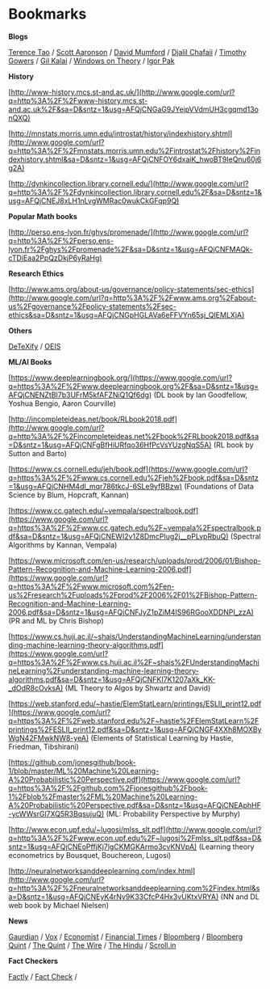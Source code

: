 # Bookmarks 

**Blogs**

[Terence Tao](https://terrytao.wordpress.com/) / [Scott Aaronson](https://www.scottaaronson.com/blog/) / [David Mumford](http://www.dam.brown.edu/people/mumford/blog.html) / [Djalil Chafaii](http://djalil.chafai.net/blog/) / [Timothy Gowers](https://gowers.wordpress.com/) / [Gil Kalai](https://gilkalai.wordpress.com/) / [Windows on Theory](https://windowsontheory.org/) / [Igor Pak](https://igorpak.wordpress.com/)



**History**

[http://www-history.mcs.st-and.ac.uk/](http://www.google.com/url?q=http%3A%2F%2Fwww-history.mcs.st-and.ac.uk%2F&sa=D&sntz=1&usg=AFQjCNGaG9JYejpVVdmUH3cgqmd13onQXQ)

[http://mnstats.morris.umn.edu/introstat/history/indexhistory.shtml](http://www.google.com/url?q=http%3A%2F%2Fmnstats.morris.umn.edu%2Fintrostat%2Fhistory%2Findexhistory.shtml&sa=D&sntz=1&usg=AFQjCNFOY6dxaiK_hwoBT9IeQnu60j6g2A)

[http://dynkincollection.library.cornell.edu/](http://www.google.com/url?q=http%3A%2F%2Fdynkincollection.library.cornell.edu%2F&sa=D&sntz=1&usg=AFQjCNEJ8xLH1nLvgWMRac0wukCkGFqp9Q)

**Popular Math books**

[http://perso.ens-lyon.fr/ghys/promenade/](http://www.google.com/url?q=http%3A%2F%2Fperso.ens-lyon.fr%2Fghys%2Fpromenade%2F&sa=D&sntz=1&usg=AFQjCNFMAQk-cTDiEaa2PpQzDkjP6yRaHg)

**Research Ethics**

[http://www.ams.org/about-us/governance/policy-statements/sec-ethics](http://www.google.com/url?q=http%3A%2F%2Fwww.ams.org%2Fabout-us%2Fgovernance%2Fpolicy-statements%2Fsec-ethics&sa=D&sntz=1&usg=AFQjCNGpHGLAVa6eFFVYn65sj_QIEMLXjA)

**Others**

[DeTeXify](http://detexify.kirelabs.org/classify.html) / [OEIS](https://oeis.org/)



**ML/AI Books**

[https://www.deeplearningbook.org/](https://www.google.com/url?q=https%3A%2F%2Fwww.deeplearningbook.org%2F&sa=D&sntz=1&usg=AFQjCNENZtBI7b3UFrM5kfAFZNiQ1Qf6dg) (DL book by Ian Goodfellow, Yoshua Bengio, Aaron Courville)

[http://incompleteideas.net/book/RLbook2018.pdf](http://www.google.com/url?q=http%3A%2F%2Fincompleteideas.net%2Fbook%2FRLbook2018.pdf&sa=D&sntz=1&usg=AFQjCNFgBfHiURfqo36HfPcVsYUzgNqS5A) (RL book by Sutton and Barto)

[https://www.cs.cornell.edu/jeh/book.pdf](https://www.google.com/url?q=https%3A%2F%2Fwww.cs.cornell.edu%2Fjeh%2Fbook.pdf&sa=D&sntz=1&usg=AFQjCNHM4dI_mqr786tkcJ-6SLe9yfBBzw) (Foundations of Data Science by Blum, Hopcraft, Kannan)

[https://www.cc.gatech.edu/~vempala/spectralbook.pdf](https://www.google.com/url?q=https%3A%2F%2Fwww.cc.gatech.edu%2F~vempala%2Fspectralbook.pdf&sa=D&sntz=1&usg=AFQjCNEWI2v1Z8DmcPlug2j__pPLvpRbuQ) (Spectral Algorithms by Kannan, Vempala)

[https://www.microsoft.com/en-us/research/uploads/prod/2006/01/Bishop-Pattern-Recognition-and-Machine-Learning-2006.pdf](https://www.google.com/url?q=https%3A%2F%2Fwww.microsoft.com%2Fen-us%2Fresearch%2Fuploads%2Fprod%2F2006%2F01%2FBishop-Pattern-Recognition-and-Machine-Learning-2006.pdf&sa=D&sntz=1&usg=AFQjCNFJyZ1pZiM4IS96RGooXDDNPI_zzA) (PR and ML by Chris Bishop)

[https://www.cs.huji.ac.il/~shais/UnderstandingMachineLearning/understanding-machine-learning-theory-algorithms.pdf](https://www.google.com/url?q=https%3A%2F%2Fwww.cs.huji.ac.il%2F~shais%2FUnderstandingMachineLearning%2Funderstanding-machine-learning-theory-algorithms.pdf&sa=D&sntz=1&usg=AFQjCNFKI7K1207aXk_KK-_dOdR8cOvksA) (ML Theory to Algos by Shwartz and David)

[https://web.stanford.edu/~hastie/ElemStatLearn/printings/ESLII_print12.pdf](https://www.google.com/url?q=https%3A%2F%2Fweb.stanford.edu%2F~hastie%2FElemStatLearn%2Fprintings%2FESLII_print12.pdf&sa=D&sntz=1&usg=AFQjCNGF4XXh8MOXByWgN42FMwkNW8-yeA) (Elements of Statistical Learning by Hastie, Friedman, Tibshirani)

[https://github.com/jonesgithub/book-1/blob/master/ML%20Machine%20Learning-A%20Probabilistic%20Perspective.pdf](https://www.google.com/url?q=https%3A%2F%2Fgithub.com%2Fjonesgithub%2Fbook-1%2Fblob%2Fmaster%2FML%20Machine%20Learning-A%20Probabilistic%20Perspective.pdf&sa=D&sntz=1&usg=AFQjCNEAphHF-ycWWsrGl7XQ5R3BqsujuQ) (ML: Probability Perspective by Murphy)

[http://www.econ.upf.edu/~lugosi/mlss_slt.pdf](http://www.google.com/url?q=http%3A%2F%2Fwww.econ.upf.edu%2F~lugosi%2Fmlss_slt.pdf&sa=D&sntz=1&usg=AFQjCNEoPffjKj7lgCKMGKArmo3cvKNVpA) (Learning theory econometrics by Bousquet, Bouchereon, Lugosi)

[http://neuralnetworksanddeeplearning.com/index.html](http://www.google.com/url?q=http%3A%2F%2Fneuralnetworksanddeeplearning.com%2Findex.html&sa=D&sntz=1&usg=AFQjCNEyK4rNy9K33CfcP4Hx3vUKtxVRYA) (NN and DL web book by Michael Nielsen)


**News**

[Gaurdian](https://www.theguardian.com/international) / [Vox](https://www.vox.com) / [Economist](https://www.economist.com) / [Financial Times](https://www.ft.com) / [Bloomberg](https://www.bloomberg.com)
/ [Bloomberg Quint](https://www.bloombergquint.com) / [The Quint](https://www.thequint.com/) / [The Wire](https://www.thewire.com) / [The Hindu](https://www.thehindu.com) / [Scroll.in](https://www.scroll.in)

**Fact Checkers**

[Factly](https://factly.in/) / [Fact Check](https://www.factcheck.org/) / 









